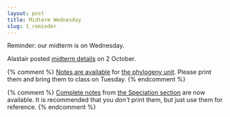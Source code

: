 ```yaml
---
layout: post
title: Midterm Wednesday
slug: 1_reminder
---
```


Reminder: our midterm is on Wednesday.

Alastair posted [midterm details](https://avenue.cllmcmaster.ca/d2l/le/news/251005/363487/view?ou=251005) on 2 October. 

{% comment %} 
[Notes are available](/materials/phylogeny.handouts.pdf) for [the phylogeny unit](/phylogeny.html). Please print them and bring them to class on Tuesday.
{% endcomment %} 

{% comment %} 
[Complete notes](/materials/speciation.complete.pdf) from [the Speciation section](/speciation.html) are now available. It is recommended that you _don't_ print them, but just use them for reference.
{% endcomment %} 
